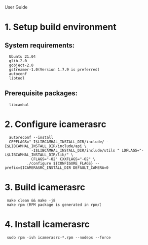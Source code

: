 User Guide 
#  1.  Setup build environment
##  System requirements:
      Ubuntu 21.04
      glib-2.0
      gobject-2.0
      gstreamer-1.0(Version 1.7.9 is preferred)
      autoconf
      libtool

##  Prerequisite packages:
      libcamhal

#  2.  Configure icamerasrc
      autoreconf --install
      CPPFLAGS="-I$LIBCAMHAL_INSTALL_DIR/include/ -I$LIBCAMHAL_INSTALL_DIR/include/api \
                -I$LIBCAMHAL_INSTALL_DIR/include/utils " LDFLAGS="-L$LIBCAMHAL_INSTALL_DIR/lib/" \
                CFLAGS="-O2" CXXFLAGS="-O2" \
              ./configure ${CONFIGURE_FLAGS} --prefix=$ICAMERASRC_INSTALL_DIR DEFAULT_CAMERA=0

#  3. Build icamerasrc
     make clean && make -j8
     make rpm (RPM package is generated in rpm/)

#  4. Install icamerasrc
     sudo rpm -ivh icamerasrc-*.rpm --nodeps --force
